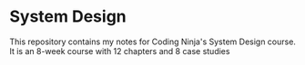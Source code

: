 # System Design

This repository contains my notes for Coding Ninja's System Design course. It is
an 8-week course with 12 chapters and 8 case studies
